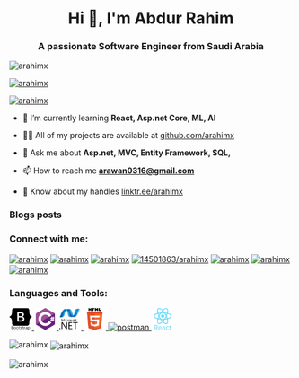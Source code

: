<h1 align="center">Hi 👋, I'm Abdur Rahim </h1>
<h3 align="center">A passionate Software Engineer from Saudi Arabia</h3>

<p align="left"> <img src="https://komarev.com/ghpvc/?username=arahimx&label=Profile%20views&color=0e75b6&style=flat" alt="arahimx" /> </p>

<p align="left"> <a href="https://github.com/ryo-ma/github-profile-trophy"><img src="https://github-profile-trophy.vercel.app/?username=arahimx" alt="arahimx" /></a> </p>

<p align="left"> <a href="https://twitter.com/arahimx" target="blank"><img src="https://img.shields.io/twitter/follow/arahimx?logo=twitter&style=for-the-badge" alt="arahimx" /></a> </p>

- 🌱 I’m currently learning **React, Asp.net Core, ML, AI**

- 👨‍💻 All of my projects are available at [github.com/arahimx](github.com/arahimx)

- 💬 Ask me about **Asp.net, MVC, Entity Framework, SQL,**

- 📫 How to reach me **arawan0316@gmail.com**

- 📄 Know about my handles [linktr.ee/arahimx](linktr.ee/arahimx)

### Blogs posts
<!-- BLOG-POST-LIST:START -->
<!-- BLOG-POST-LIST:END -->

<h3 align="left">Connect with me:</h3>
<p align="left">
<a href="https://dev.to/arahimx" target="blank"><img align="center" src="https://raw.githubusercontent.com/rahuldkjain/github-profile-readme-generator/master/src/images/icons/Social/devto.svg" alt="arahimx" height="30" width="40" /></a>
<a href="https://twitter.com/arahimx" target="blank"><img align="center" src="https://raw.githubusercontent.com/rahuldkjain/github-profile-readme-generator/master/src/images/icons/Social/twitter.svg" alt="arahimx" height="30" width="40" /></a>
<a href="https://linkedin.com/in/arahimx" target="blank"><img align="center" src="https://raw.githubusercontent.com/rahuldkjain/github-profile-readme-generator/master/src/images/icons/Social/linked-in-alt.svg" alt="arahimx" height="30" width="40" /></a>
<a href="https://stackoverflow.com/users/14501863/arahimx" target="blank"><img align="center" src="https://raw.githubusercontent.com/rahuldkjain/github-profile-readme-generator/master/src/images/icons/Social/stack-overflow.svg" alt="14501863/arahimx" height="30" width="40" /></a>
<a href="https://codesandbox.com/arahimx" target="blank"><img align="center" src="https://raw.githubusercontent.com/rahuldkjain/github-profile-readme-generator/master/src/images/icons/Social/codesandbox.svg" alt="arahimx" height="30" width="40" /></a>
<a href="https://kaggle.com/arahimx" target="blank"><img align="center" src="https://raw.githubusercontent.com/rahuldkjain/github-profile-readme-generator/master/src/images/icons/Social/kaggle.svg" alt="arahimx" height="30" width="40" /></a>
<a href="https://fb.com/arahimx" target="blank"><img align="center" src="https://raw.githubusercontent.com/rahuldkjain/github-profile-readme-generator/master/src/images/icons/Social/facebook.svg" alt="arahimx" height="30" width="40" /></a>
</p>

<h3 align="left">Languages and Tools:</h3>
<p align="left"> <a href="https://getbootstrap.com" target="_blank" rel="noreferrer"> <img src="https://raw.githubusercontent.com/devicons/devicon/master/icons/bootstrap/bootstrap-plain-wordmark.svg" alt="bootstrap" width="40" height="40"/> </a> <a href="https://www.w3schools.com/cs/" target="_blank" rel="noreferrer"> <img src="https://raw.githubusercontent.com/devicons/devicon/master/icons/csharp/csharp-original.svg" alt="csharp" width="40" height="40"/> </a> <a href="https://dotnet.microsoft.com/" target="_blank" rel="noreferrer"> <img src="https://raw.githubusercontent.com/devicons/devicon/master/icons/dot-net/dot-net-original-wordmark.svg" alt="dotnet" width="40" height="40"/> </a> <a href="https://www.w3.org/html/" target="_blank" rel="noreferrer"> <img src="https://raw.githubusercontent.com/devicons/devicon/master/icons/html5/html5-original-wordmark.svg" alt="html5" width="40" height="40"/> </a> <a href="https://postman.com" target="_blank" rel="noreferrer"> <img src="https://www.vectorlogo.zone/logos/getpostman/getpostman-icon.svg" alt="postman" width="40" height="40"/> </a> <a href="https://reactjs.org/" target="_blank" rel="noreferrer"> <img src="https://raw.githubusercontent.com/devicons/devicon/master/icons/react/react-original-wordmark.svg" alt="react" width="40" height="40"/> </a> </p>

<p><img align="left" src="https://github-readme-stats.vercel.app/api/top-langs?username=arahimx&show_icons=true&locale=en&layout=compact" alt="arahimx" /></p>

<p>&nbsp;<img align="center" src="https://github-readme-stats.vercel.app/api?username=arahimx&show_icons=true&locale=en" alt="arahimx" /></p>

<p><img align="center" src="https://github-readme-streak-stats.herokuapp.com/?user=arahimx&" alt="arahimx" /></p>
